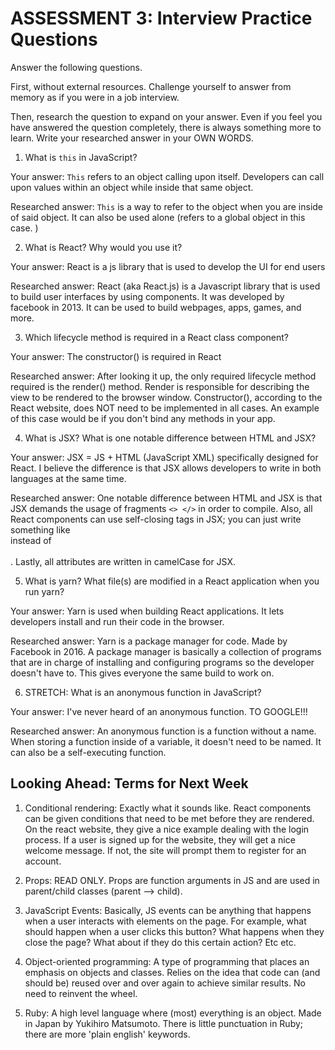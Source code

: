 # ASSESSMENT 3: Interview Practice Questions

Answer the following questions.

First, without external resources. Challenge yourself to answer from memory as if you were in a job interview.

Then, research the question to expand on your answer. Even if you feel you have answered the question completely, there is always something more to learn. Write your researched answer in your OWN WORDS.


1. What is `this` in JavaScript?

  Your answer: `This` refers to an object calling upon itself. Developers can call upon values within an object while inside that same object. 

  Researched answer: `This` is a way to refer to the object when you are inside of said object. It can also be used alone (refers to a global object in this case. )



2. What is React? Why would you use it?

  Your answer: React is a js library that is used to develop the UI for end users

  Researched answer: React (aka React.js) is a Javascript library that is used to build user interfaces by using components. It was developed by facebook in 2013. It can be used to build webpages, apps, games, and more.



3. Which lifecycle method is required in a React class component?

  Your answer: The constructor() is required in React

  Researched answer: After looking it up, the only required lifecycle method required is the render() method. Render is responsible for describing the view to be rendered to the browser window. Constructor(), according to the React website, does NOT need to be implemented in all cases. An example of this case would be if you don't bind any methods in your app. 



4. What is JSX? What is one notable difference between HTML and JSX?

  Your answer: JSX = JS + HTML (JavaScript XML) specifically designed for React. I believe the difference is that JSX allows developers to write in both languages at the same time. 

  Researched answer: One notable difference between HTML and JSX is that JSX demands the usage of fragments `<> </>` in order to compile. Also, all React components can use self-closing tags in JSX; you can just write something like <br /> instead of <br></br>. Lastly, all attributes are written in camelCase for JSX.



5. What is yarn? What file(s) are modified in a React application when you run yarn?

  Your answer: Yarn is used when building React applications. It lets developers install and run their code in the browser. 

  Researched answer: Yarn is a package manager for code. Made by Facebook in 2016. A package manager is basically a collection of programs that are in charge of installing and configuring programs so the developer doesn't have to. This gives everyone the same build to work on.



6. STRETCH: What is an anonymous function in JavaScript?

  Your answer: I've never heard of an anonymous function. TO GOOGLE!!!

  Researched answer: An anonymous function is a function without a name. When storing a function inside of a variable, it doesn't need to be named. It can also be a self-executing function.


## Looking Ahead: Terms for Next Week

1. Conditional rendering: Exactly what it sounds like. React components can be given conditions that need to be met before they are rendered. On the react website, they give a nice example dealing with the login process. If a user is signed up for the website, they will get a nice welcome message. If not, the site will prompt them to register for an account.

2. Props: READ ONLY. Props are function arguments in JS and are used in parent/child classes (parent --> child). 

3. JavaScript Events: Basically, JS events can be anything that happens when a user interacts with elements on the page. For example, what should happen when a user clicks this button? What happens when they close the page? What about if they do this certain action? Etc etc.

4. Object-oriented programming: A type of programming that places an emphasis on objects and classes. Relies on the idea that code can (and should be) reused over and over again to achieve similar results. No need to reinvent the wheel.

5. Ruby: A high level language where (most) everything is an object. Made in Japan by Yukihiro Matsumoto. There is little punctuation in Ruby; there are more 'plain english' keywords.

